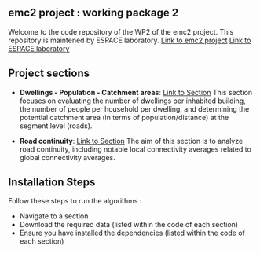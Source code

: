 ## emc2 project : working package 2
Welcome to the code repository of the WP2 of the emc2 project. This repository is maintened by ESPACE laboratory.
[Link to emc2 project](https://emc2-dut.org/)
[Link to ESPACE laboratory](https://www.umrespace.org/)

## Project sections
- **Dwellings - Population - Catchment areas**: [Link to Section](https://github.com/perezjoan/emc2-WP2/tree/main/Dwellings%20-%20Population%20-%20Catchment%20areas)
This section focuses on evaluating the number of dwellings per inhabited building, the number of people per household per dwelling, and determining the potential catchment area (in terms of population/distance) at the segment level (roads).

- **Road continuity**: [Link to Section](https://github.com/perezjoan/emc2-WP2/tree/main/Dwellings%20-%20Population%20-%20Catchment%20areas)
The aim of this section is to analyze road continuity, including notable local connectivity averages related to global connectivity averages.


## Installation Steps

Follow these steps to run the algorithms :
- Navigate to a section
- Download the required data (listed within the code of each section)
- Ensure you have installed the dependencies (listed within the code of each section)
